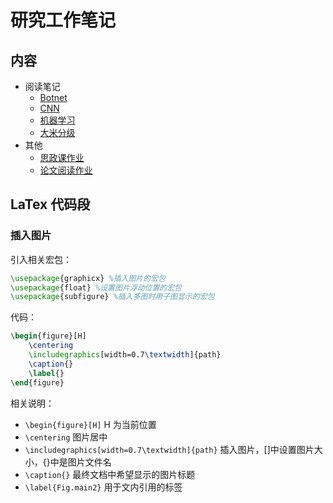 # 研究工作笔记

## 内容
- 阅读笔记
    - [Botnet](paper-reviews/botnet.pdf)
    - [CNN](paper-reviews/cnn.pdf)
    - [机器学习](paper-reviews/machine-learing.pdf)
    - [大米分级](paper-reviews/rice-grading.pdf)
- 其他
    - [思政课作业](other/zz.pdf)
    - [论文阅读作业](other/cyclegan.pdf)

    
## LaTex 代码段

### 插入图片

引入相关宏包：
```latex
\usepackage{graphicx} %插入图片的宏包
\usepackage{float} %设置图片浮动位置的宏包
\usepackage{subfigure} %插入多图时用子图显示的宏包
```

代码：
```latex
\begin{figure}[H]
	\centering
	\includegraphics[width=0.7\textwidth]{path}
	\caption{}
	\label{}
\end{figure}
```

相关说明：
- `\begin{figure}[H]` H 为当前位置
- `\centering` 图片居中
- `\includegraphics[width=0.7\textwidth]{path}`  插入图片，[]中设置图片大小，{}中是图片文件名
- `\caption{}`  最终文档中希望显示的图片标题
- `\label{Fig.main2}` 用于文内引用的标签